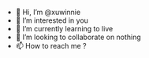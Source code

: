 - 👋 Hi, I’m @xuwinnie
- 👀 I’m interested in you
- 🌱 I’m currently learning to live
- 💞️ I’m looking to collaborate on nothing
- 📫 How to reach me ?
